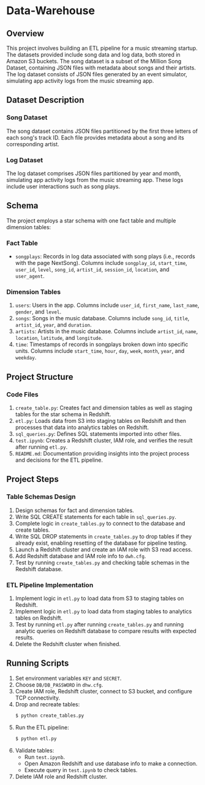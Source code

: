 # Data-Warehouse

## Overview

This project involves building an ETL pipeline for a music streaming startup. The datasets provided include song data and log data, both stored in Amazon S3 buckets. The song dataset is a subset of the Million Song Dataset, containing JSON files with metadata about songs and their artists. The log dataset consists of JSON files generated by an event simulator, simulating app activity logs from the music streaming app.

## Dataset Description

### Song Dataset

The song dataset contains JSON files partitioned by the first three letters of each song's track ID. Each file provides metadata about a song and its corresponding artist.

### Log Dataset

The log dataset comprises JSON files partitioned by year and month, simulating app activity logs from the music streaming app. These logs include user interactions such as song plays.

## Schema

The project employs a star schema with one fact table and multiple dimension tables:

### Fact Table
- `songplays`: Records in log data associated with song plays (i.e., records with the page NextSong). Columns include `songplay_id`, `start_time`, `user_id`, `level`, `song_id`, `artist_id`, `session_id`, `location`, and `user_agent`.

### Dimension Tables
1. `users`: Users in the app. Columns include `user_id`, `first_name`, `last_name`, `gender`, and `level`.
2. `songs`: Songs in the music database. Columns include `song_id`, `title`, `artist_id`, `year`, and `duration`.
3. `artists`: Artists in the music database. Columns include `artist_id`, `name`, `location`, `latitude`, and `longitude`.
4. `time`: Timestamps of records in songplays broken down into specific units. Columns include `start_time`, `hour`, `day`, `week`, `month`, `year`, and `weekday`.

## Project Structure

### Code Files
1. `create_table.py`: Creates fact and dimension tables as well as staging tables for the star schema in Redshift.
2. `etl.py`: Loads data from S3 into staging tables on Redshift and then processes that data into analytics tables on Redshift.
3. `sql_queries.py`: Defines SQL statements imported into other files.
4. `test.ipynb`: Creates a Redshift cluster, IAM role, and verifies the result after running `etl.py`.
5. `README.md`: Documentation providing insights into the project process and decisions for the ETL pipeline.

## Project Steps

### Table Schemas Design
1. Design schemas for fact and dimension tables.
2. Write SQL CREATE statements for each table in `sql_queries.py`.
3. Complete logic in `create_tables.py` to connect to the database and create tables.
4. Write SQL DROP statements in `create_tables.py` to drop tables if they already exist, enabling resetting of the database for pipeline testing.
5. Launch a Redshift cluster and create an IAM role with S3 read access.
6. Add Redshift database and IAM role info to `dwh.cfg`.
7. Test by running `create_tables.py` and checking table schemas in the Redshift database.

### ETL Pipeline Implementation
1. Implement logic in `etl.py` to load data from S3 to staging tables on Redshift.
2. Implement logic in `etl.py` to load data from staging tables to analytics tables on Redshift.
3. Test by running `etl.py` after running `create_tables.py` and running analytic queries on Redshift database to compare results with expected results.
4. Delete the Redshift cluster when finished.

## Running Scripts

1. Set environment variables `KEY` and `SECRET`.
2. Choose `DB/DB_PASSWORD` in `dhw.cfg`.
3. Create IAM role, Redshift cluster, connect to S3 bucket, and configure TCP connectivity.
4. Drop and recreate tables:
    ```bash
    $ python create_tables.py
    ```
5. Run the ETL pipeline:
    ```bash
    $ python etl.py
    ```
6. Validate tables:
    - Run `test.ipynb`.
    - Open Amazon Redshift and use database info to make a connection.
    - Execute query in `test.ipynb` to check tables.
7. Delete IAM role and Redshift cluster.